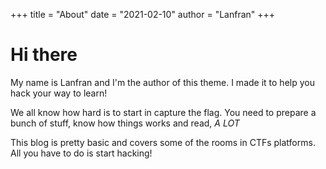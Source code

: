 +++
title = "About"
date = "2021-02-10"
author = "Lanfran"
+++

# Hi there

My name is Lanfran and I'm the author of this theme. I made it to help you hack your way to learn!

We all know how hard is to start in capture the flag. You need to prepare a bunch of stuff, know how things works and read, _A LOT_

This blog is pretty basic and covers some of the rooms in CTFs platforms. All you have to do is start hacking!

<script src="https://tryhackme.com/badge/426984"></script>

